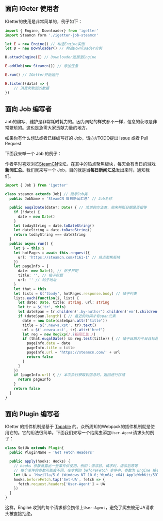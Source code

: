 
## 面向 IGeter 使用者

IGetter的使用是非常简单的，例子如下：

```ts
import { Engine, Downloader} from 'igetter'
import Steamcn form './igetter-job-steamcn'

let E = new Engine() // 构造Engine实例
let D = new Downloader() // 构造Downloader实例

D.attachEngine(E) // Downloader连接至Engine

E.addJob(new Steamcn()) // 添加任务

E.run() // IGetter开始运行

E.listen((data) => {
	// 消费爬取到的数据
})
```

## 面向 Job 编写者

Job的编写、维护是非常耗时耗力的。因为网站的样式都不一样，信息的获取是非常繁琐的。这也是急需大家贡献力量的地方。

如果你有什么想法或者已经编写好的 Job，请向//TODO提出 Issue 或者 Pull Request 

下面我来举一个 Job 的例子：

作者平时喜欢浏览[SteamCN](https://steamcn.com/)论坛。在其中的热点聚焦板块，每天会有当日的游戏**新闻汇总**。我们就来写一个 Job，目的就是当**每日新闻汇总**发出来时，通知我们。

```ts
import { Job } from 'igetter'

class steamcn extends Job{ // 继承Job类
  public JobName = 'SteamCN 每日新闻汇总' // Job名称 

  public euqalDate(date?: Date) { // 简单的方法类，用来判断日期是否相等
    if (!date) {
      date = new Date()
    }
    let todayString = date.toDateString()
    let dateString = date.toDateString()
    return todayString === dateString
  }
  public async run() {
    let $ = this.$
    let hotPages = await this.request({
      url: 'https://steamcn.com/f161-1' // 热点聚焦板块
    })
    let pageInfo = {
      date: new Date(), // 帖子日期
      title: '', // 帖子标题
      url: '' // 帖子地址
    }
    let that = this
    let lists = $('tbody', hotPages.response.body) // 帖子列表
    lists.each(function(i, list) {
      let date: Date, title: string, url: string
      let tr = $('tr', this)
      let dateSpan = tr.children('.by-author').children('em').children('span') // 每个帖子的发表日期
      if (dateSpan.length) { // 最近的时间才有span元素
        date = new Date(dateSpan.attr('title'))
        title = $('.new>a.xst', tr).text()
        url = $('.new>a.xst', tr).attr('href')
        let reg = new RegExp(/.?新闻汇总./)
        if (that.euqalDate() && reg.test(title)) { // 帖子日期为今日且标题含'新闻汇总'
          pageInfo.date = date
          pageInfo.title = title
          pageInfo.url = 'https://steamcn.com/' + url
          return false
        }
      }
    })
    if (pageInfo.url) { // 本次执行获取到信息时，返回进行存储
      return pageInfo
    }
    return false
  }
}
```

## 面向 Plugin 编写者

IGetter 的插件机制是基于 [Tapable](https://github.com/webpack/tapable) 的。众所周知的Webpack的插件机制就是使用它的。它的用法很简单，下面我们来写一个给爬虫添加`User-Agent`请求头的例子：
```ts
class SetUA extends Plugin{
  public PluginName = 'Get Fetch Headers'

  public apply(hooks: Hooks) {
    // hooks 参数暴露出一些事件供使用，例如：请求前，请求时，请求后等等
    // 每个事件的参数可能会不同，在本例的 beforeFetch 事件中，参数为 Engine 接收到的 Fetch 请求实例
    let UA = `Mozilla/5.0 (Windows NT 10.0; Win64; x64) AppleWebKit/537.36 (KHTML, like Gecko) Chrome/73.0.3683.86 Safari/537.36`
    hooks.beforeFetch.tap('Set-UA', fetch => { 
      fetch.request.headers['User-Agent'] = UA
    })
  }
}
```
这样，Engine 收到的每个请求都会携带上`User-Agent`，避免了爬虫被无UA请求头被直接拒绝。